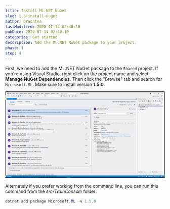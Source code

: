 ```yaml
---
title: Install ML.NET NuGet
slug: 1.3-install-nuget
author: brachtma
lastModified: 2020-07-14 02:40:10
pubDate: 2020-07-14 02:40:10
categories: Get started
description: Add the ML.NET NuGet package to your project.
phase: 1
step: 4
---
```


First, we need to add the ML.NET NuGet package to the `Shared` project. If you're using Visual Studio, right click on the project name and select **Manage NuGet Dependencies**. Then click the "Browse" tab and search for `Microsoft.ML`. Make sure to install version **1.5.0**.

![Install Microsoft.ML NuGet package](./media/install-microsoft-ml-nuget.png)

Alternately if you prefer working from the command line, you can run this command from the *src/TrainConsole* folder:

```powershell
dotnet add package Microsoft.ML -v 1.5.0
```